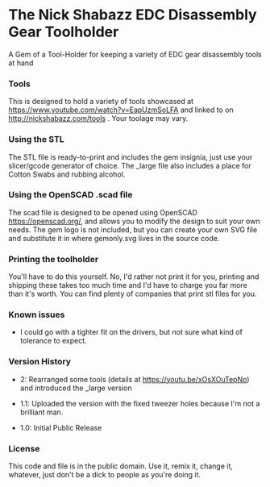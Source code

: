 # The Nick Shabazz EDC Disassembly Gear Toolholder

A Gem of a Tool-Holder for keeping a variety of EDC gear disassembly tools at hand

### Tools

This is designed to hold a variety of tools showcased at <https://www.youtube.com/watch?v=EapUzmSoLFA> and linked to on http://nickshabazz.com/tools .  Your toolage may vary.

### Using the STL

The STL file is ready-to-print and includes the gem insignia, just use your slicer/gcode generator of choice.  The _large file also includes a place for Cotton Swabs and rubbing alcohol.

### Using the OpenSCAD .scad file

The scad file is designed to be opened using OpenSCAD <https://openscad.org/>, and allows you to modify the design to suit your own needs.  The gem logo is not included, but you can create your own SVG file and substitute it in where gemonly.svg lives in the source code.

### Printing the toolholder

You'll have to do this yourself.  No, I'd rather not print it for you, printing and shipping these takes too much time and I'd have to charge you far more than it's worth.  You can find plenty of companies that print stl files for you.

### Known issues

- I could go with a tighter fit on the drivers, but not sure what kind of tolerance to expect.

### Version History

- 2: Rearranged some tools (details at https://youtu.be/xOsXOuTepNo) and introduced the _large version

- 1.1: Uploaded the version with the fixed tweezer holes because I'm not a brilliant man.

- 1.0: Initial Public Release

### License

This code and file is in the public domain.  Use it, remix it, change it, whatever, just don't be a dick to people as you're doing it. 
